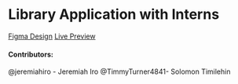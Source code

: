 # Library Application with Interns

[Figma Design](https://www.figma.com/file/2RU9bTBkRkee97DHngfBrG/Library?node-id=0%3A1)
[Live Preview](https://library-app-opal.vercel.app/)

#### Contributors:
@jeremiahiro - Jeremiah Iro
@TimmyTurner4841- Solomon Timilehin
